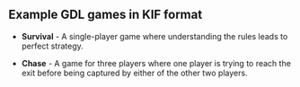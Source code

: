 
## Example GDL games in KIF format

  * **Survival** - A single-player game where understanding the rules leads to perfect strategy.

  * **Chase** - A game for three players where one player is trying to reach the exit before being captured by either of the other two players.

